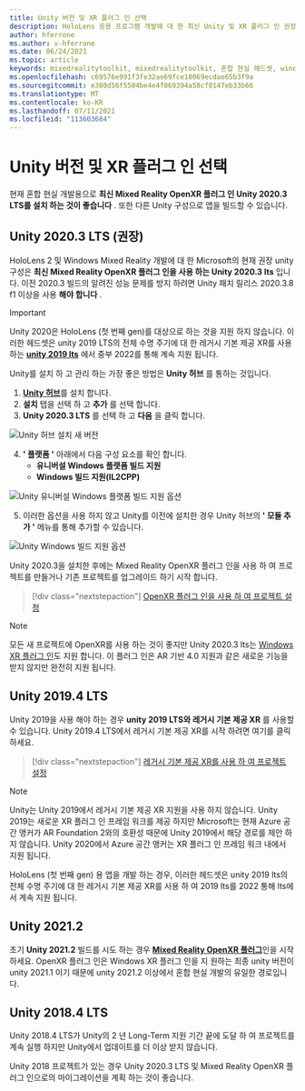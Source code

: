 ```yaml
---
title: Unity 버전 및 XR 플러그 인 선택
description: HoloLens 응용 프로그램 개발에 대 한 최신 Unity 및 XR 플러그 인 권장 사항을 최신으로 유지 합니다.
author: hferrone
ms.author: v-hferrone
ms.date: 06/24/2021
ms.topic: article
keywords: mixedrealitytoolkit, mixedrealitytoolkit, 혼합 현실 헤드셋, windows mixed reality 헤드셋, 가상 현실 헤드셋, unity
ms.openlocfilehash: c69576e991f3fe32ae69fce10069ecdae65b3f9a
ms.sourcegitcommit: e380d56f5504be4e4f069394a58cf0147eb33b66
ms.translationtype: MT
ms.contentlocale: ko-KR
ms.lasthandoff: 07/11/2021
ms.locfileid: "113603684"
---
```

# <a name="choosing-a-unity-version-and-xr-plugin"></a>Unity 버전 및 XR 플러그 인 선택

현재 혼합 현실 개발용으로 **최신 Mixed Reality OpenXR 플러그 인 Unity 2020.3 LTS를 설치 하는 것이 좋습니다** . 또한 다른 Unity 구성으로 앱을 빌드할 수 있습니다.

## <a name="unity-20203-lts-recommended"></a>Unity 2020.3 LTS (권장)

HoloLens 2 및 Windows Mixed Reality 개발에 대 한 Microsoft의 현재 권장 unity 구성은 **최신 Mixed Reality OpenXR 플러그 인을 사용 하는 Unity 2020.3 lts** 입니다. 이전 2020.3 빌드의 알려진 성능 문제를 방지 하려면 Unity 패치 릴리스 2020.3.8 f1 이상을 사용 **해야 합니다** .

> [!IMPORTANT]
> Unity 2020은 HoloLens (첫 번째 gen)를 대상으로 하는 것을 지원 하지 않습니다. 이러한 헤드셋은 unity 2019 LTS의 전체 수명 주기에 대 한 레거시 기본 제공 XR를 사용 하는 **[unity 2019 lts](#unity-20194-lts)** 에서 중부 2022를 통해 계속 지원 됩니다.

Unity를 설치 하 고 관리 하는 가장 좋은 방법은 **Unity 허브** 를 통하는 것입니다.

1. <a href="https://unity3d.com/get-unity/download" target="_blank">**Unity 허브**</a>를 설치 합니다.
2. **설치** 탭을 선택 하 고 **추가** 를 선택 합니다.
3. **Unity 2020.3 LTS** 를 선택 하 고 **다음** 을 클릭 합니다.

![Unity 허브 설치 새 버전](images/unity-hub-img-01.png)

4. **' 플랫폼 '** 아래에서 다음 구성 요소를 확인 합니다.
    * **유니버설 Windows 플랫폼 빌드 지원**
    * **Windows 빌드 지원(IL2CPP)**

![Unity 유니버설 Windows 플랫폼 빌드 지원 옵션](../images/Unity_Install_Option_UWP.png)

5. 이러한 옵션을 사용 하지 않고 Unity를 이전에 설치한 경우 Unity 허브의 **' 모듈 추가 '** 메뉴를 통해 추가할 수 있습니다.

![Unity Windows 빌드 지원 옵션](../images/Unity_Install_Option_UWP2.png)

Unity 2020.3을 설치한 후에는 Mixed Reality OpenXR 플러그 인을 사용 하 여 프로젝트를 만들거나 기존 프로젝트를 업그레이드 하기 시작 합니다.

> [!div class="nextstepaction"]
> [OpenXR 플러그 인을 사용 하 여 프로젝트 설정](xr-project-setup.md?tabs=openxr)

> [!NOTE]
> 모든 새 프로젝트에 OpenXR를 사용 하는 것이 좋지만 Unity 2020.3 lts는 [Windows XR 플러그 인](xr-project-setup.md?tabs=windowsxr)도 지원 합니다. 이 플러그 인은 AR 기반 4.0 지원과 같은 새로운 기능을 받지 않지만 완전히 지원 됩니다.

## <a name="unity-20194-lts"></a>Unity 2019.4 LTS

Unity 2019을 사용 해야 하는 경우 **unity 2019 LTS와 레거시 기본 제공 XR** 를 사용할 수 있습니다. Unity 2019.4 LTS에서 레거시 기본 제공 XR를 시작 하려면 여기를 클릭 하세요.

> [!div class="nextstepaction"]
> [레거시 기본 제공 XR를 사용 하 여 프로젝트 설정](xr-project-setup.md?tabs=legacy)

> [!NOTE]
> Unity는 Unity 2019에서 레거시 기본 제공 XR 지원을 사용 하지 않습니다.  Unity 2019는 새로운 XR 플러그 인 프레임 워크를 제공 하지만 Microsoft는 현재 Azure 공간 앵커가 AR Foundation 2와의 호환성 때문에 Unity 2019에서 해당 경로를 제안 하지 않습니다.  Unity 2020에서 Azure 공간 앵커는 XR 플러그 인 프레임 워크 내에서 지원 됩니다.

HoloLens (첫 번째 gen) 용 앱을 개발 하는 경우, 이러한 헤드셋은 unity 2019 lts의 전체 수명 주기에 대 한 레거시 기본 제공 XR를 사용 하 여 2019 lts를 2022 통해 lts에서 계속 지원 됩니다.

## <a name="unity-20212"></a>Unity 2021.2

초기 **Unity 2021.2** 빌드를 시도 하는 경우 [**Mixed Reality OpenXR 플러그**](xr-project-setup.md?tabs=openxr)인을 시작 하세요. OpenXR 플러그 인은 Windows XR 플러그 인을 지 원하는 최종 unity 버전이 unity 2021.1 이기 때문에 unity 2021.2 이상에서 혼합 현실 개발의 유일한 경로입니다.

## <a name="unity-20184-lts"></a>Unity 2018.4 LTS

Unity 2018.4 LTS가 Unity의 2 년 Long-Term 지원 기간 끝에 도달 하 여 프로젝트를 계속 실행 하지만 Unity에서 업데이트를 더 이상 받지 않습니다.

Unity 2018 프로젝트가 있는 경우 Unity 2020.3 LTS 및 Mixed Reality OpenXR 플러그 인으로의 마이그레이션을 계획 하는 것이 좋습니다.